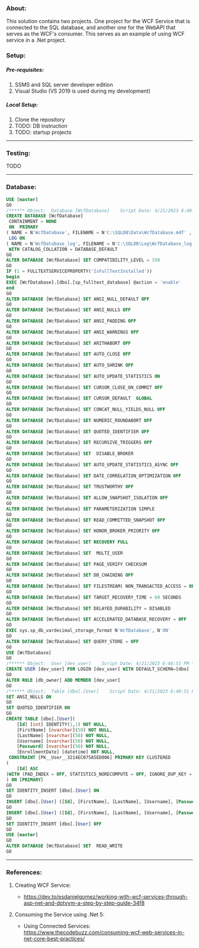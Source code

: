### About:
This solution contains two projects. One project for the WCF Service that is connected to the SQL database, and another one for the WebAPI that serves as the WCF's consumer.
This serves as an example of using WCF service in a .Net project.

### Setup:
##### Pre-requisites:
1. SSMS and SQL server developer edition
2. Visual Studio (VS 2019 is used during my development)

##### Local Setup:
1. Clone the repository
2. TODO: DB instruction
3. TODO: startup projects

---
### Testing:
TODO

---
### Database:
```sql
USE [master]
GO
/****** Object:  Database [WcfDatabase]    Script Date: 4/21/2023 6:40:51 PM ******/
CREATE DATABASE [WcfDatabase]
 CONTAINMENT = NONE
 ON  PRIMARY 
( NAME = N'WcfDatabase', FILENAME = N'C:\SQLDB\Data\WcfDatabase.mdf' , SIZE = 8192KB , MAXSIZE = UNLIMITED, FILEGROWTH = 65536KB )
 LOG ON 
( NAME = N'WcfDatabase_log', FILENAME = N'C:\SQLDB\Log\WcfDatabase_log.ldf' , SIZE = 8192KB , MAXSIZE = 2048GB , FILEGROWTH = 65536KB )
 WITH CATALOG_COLLATION = DATABASE_DEFAULT
GO
ALTER DATABASE [WcfDatabase] SET COMPATIBILITY_LEVEL = 150
GO
IF (1 = FULLTEXTSERVICEPROPERTY('IsFullTextInstalled'))
begin
EXEC [WcfDatabase].[dbo].[sp_fulltext_database] @action = 'enable'
end
GO
ALTER DATABASE [WcfDatabase] SET ANSI_NULL_DEFAULT OFF 
GO
ALTER DATABASE [WcfDatabase] SET ANSI_NULLS OFF 
GO
ALTER DATABASE [WcfDatabase] SET ANSI_PADDING OFF 
GO
ALTER DATABASE [WcfDatabase] SET ANSI_WARNINGS OFF 
GO
ALTER DATABASE [WcfDatabase] SET ARITHABORT OFF 
GO
ALTER DATABASE [WcfDatabase] SET AUTO_CLOSE OFF 
GO
ALTER DATABASE [WcfDatabase] SET AUTO_SHRINK OFF 
GO
ALTER DATABASE [WcfDatabase] SET AUTO_UPDATE_STATISTICS ON 
GO
ALTER DATABASE [WcfDatabase] SET CURSOR_CLOSE_ON_COMMIT OFF 
GO
ALTER DATABASE [WcfDatabase] SET CURSOR_DEFAULT  GLOBAL 
GO
ALTER DATABASE [WcfDatabase] SET CONCAT_NULL_YIELDS_NULL OFF 
GO
ALTER DATABASE [WcfDatabase] SET NUMERIC_ROUNDABORT OFF 
GO
ALTER DATABASE [WcfDatabase] SET QUOTED_IDENTIFIER OFF 
GO
ALTER DATABASE [WcfDatabase] SET RECURSIVE_TRIGGERS OFF 
GO
ALTER DATABASE [WcfDatabase] SET  DISABLE_BROKER 
GO
ALTER DATABASE [WcfDatabase] SET AUTO_UPDATE_STATISTICS_ASYNC OFF 
GO
ALTER DATABASE [WcfDatabase] SET DATE_CORRELATION_OPTIMIZATION OFF 
GO
ALTER DATABASE [WcfDatabase] SET TRUSTWORTHY OFF 
GO
ALTER DATABASE [WcfDatabase] SET ALLOW_SNAPSHOT_ISOLATION OFF 
GO
ALTER DATABASE [WcfDatabase] SET PARAMETERIZATION SIMPLE 
GO
ALTER DATABASE [WcfDatabase] SET READ_COMMITTED_SNAPSHOT OFF 
GO
ALTER DATABASE [WcfDatabase] SET HONOR_BROKER_PRIORITY OFF 
GO
ALTER DATABASE [WcfDatabase] SET RECOVERY FULL 
GO
ALTER DATABASE [WcfDatabase] SET  MULTI_USER 
GO
ALTER DATABASE [WcfDatabase] SET PAGE_VERIFY CHECKSUM  
GO
ALTER DATABASE [WcfDatabase] SET DB_CHAINING OFF 
GO
ALTER DATABASE [WcfDatabase] SET FILESTREAM( NON_TRANSACTED_ACCESS = OFF ) 
GO
ALTER DATABASE [WcfDatabase] SET TARGET_RECOVERY_TIME = 60 SECONDS 
GO
ALTER DATABASE [WcfDatabase] SET DELAYED_DURABILITY = DISABLED 
GO
ALTER DATABASE [WcfDatabase] SET ACCELERATED_DATABASE_RECOVERY = OFF  
GO
EXEC sys.sp_db_vardecimal_storage_format N'WcfDatabase', N'ON'
GO
ALTER DATABASE [WcfDatabase] SET QUERY_STORE = OFF
GO
USE [WcfDatabase]
GO
/****** Object:  User [dev_user]    Script Date: 4/21/2023 6:40:51 PM ******/
CREATE USER [dev_user] FOR LOGIN [dev_user] WITH DEFAULT_SCHEMA=[dbo]
GO
ALTER ROLE [db_owner] ADD MEMBER [dev_user]
GO
/****** Object:  Table [dbo].[User]    Script Date: 4/21/2023 6:40:51 PM ******/
SET ANSI_NULLS ON
GO
SET QUOTED_IDENTIFIER ON
GO
CREATE TABLE [dbo].[User](
	[Id] [int] IDENTITY(1,1) NOT NULL,
	[FirstName] [nvarchar](50) NOT NULL,
	[LastName] [nvarchar](50) NOT NULL,
	[Username] [nvarchar](50) NOT NULL,
	[Password] [nvarchar](50) NOT NULL,
	[EnrollmentDate] [datetime] NOT NULL,
 CONSTRAINT [PK__User__3214EC075A5ED006] PRIMARY KEY CLUSTERED 
(
	[Id] ASC
)WITH (PAD_INDEX = OFF, STATISTICS_NORECOMPUTE = OFF, IGNORE_DUP_KEY = OFF, ALLOW_ROW_LOCKS = ON, ALLOW_PAGE_LOCKS = ON, OPTIMIZE_FOR_SEQUENTIAL_KEY = OFF) ON [PRIMARY]
) ON [PRIMARY]
GO
SET IDENTITY_INSERT [dbo].[User] ON 
GO
INSERT [dbo].[User] ([Id], [FirstName], [LastName], [Username], [Password], [EnrollmentDate]) VALUES (1, N'Rommel', N'Rueco', N'rommel.rueco', N'test1', CAST(N'2023-04-17T18:00:00.000' AS DateTime))
GO
INSERT [dbo].[User] ([Id], [FirstName], [LastName], [Username], [Password], [EnrollmentDate]) VALUES (2, N'John', N'Doe', N'john.doe', N'test', CAST(N'2023-04-18T00:00:00.000' AS DateTime))
GO
SET IDENTITY_INSERT [dbo].[User] OFF
GO
USE [master]
GO
ALTER DATABASE [WcfDatabase] SET  READ_WRITE 
GO

```

---
### References:

1. Creating WCF Service:
    - https://dev.to/esdanielgomez/working-with-wcf-services-through-asp-net-and-dotvvm-a-step-by-step-guide-34f8

2. Consuming the Service using .Net 5:
	- Using Connected Services:
	https://www.thecodebuzz.com/consuming-wcf-web-services-in-net-core-best-practices/
